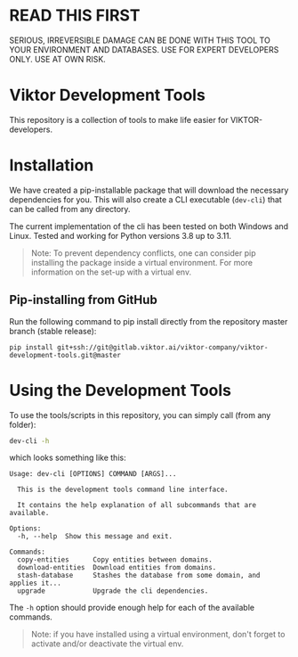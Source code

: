 # READ THIS FIRST
SERIOUS, IRREVERSIBLE DAMAGE CAN BE DONE WITH THIS TOOL TO YOUR ENVIRONMENT AND DATABASES.
USE FOR EXPERT DEVELOPERS ONLY. USE AT OWN RISK. 

# Viktor Development Tools
This repository is a collection of tools to make life easier for VIKTOR-developers.

# Installation
We have created a pip-installable package that will download the necessary dependencies for you. This will also create a
CLI executable (`dev-cli`) that can be called from any directory.

The current implementation of the cli has been tested on both Windows and Linux. Tested and working for Python versions 3.8 up to 3.11.

> Note:
To prevent dependency conflicts, one can consider pip installing the package inside a virtual environment. For more 
information on the set-up with a virtual env.

## Pip-installing from GitHub
Run the following command to pip install directly from the repository master branch (stable release):
```
pip install git+ssh://git@gitlab.viktor.ai/viktor-company/viktor-development-tools.git@master
```

# Using the Development Tools
To use the tools/scripts in this repository, you can simply call (from any folder):
```bash
dev-cli -h
```
which looks something like this:
```commandline
Usage: dev-cli [OPTIONS] COMMAND [ARGS]...

  This is the development tools command line interface.

  It contains the help explanation of all subcommands that are available.

Options:
  -h, --help  Show this message and exit.

Commands:
  copy-entities      Copy entities between domains.
  download-entities  Download entities from domains.
  stash-database     Stashes the database from some domain, and applies it...
  upgrade            Upgrade the cli dependencies.
```

The `-h` option should provide enough help for each of the available commands.

> Note: if you have installed using a virtual environment, don't forget to activate and/or deactivate the virtual env.
